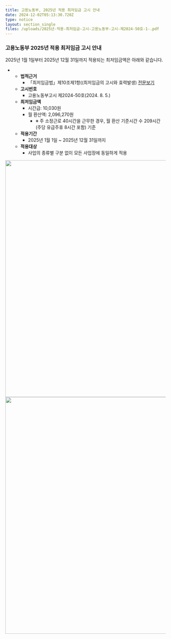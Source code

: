 ```yaml
---
title: 고용노동부, 2025년 적용 최저임금 고시 안내
date: 2024-12-02T05:13:30.720Z
type: notice
layout: section_single
files: /uploads/2025년-적용-최저임금-고시-고용노동부-고시-제2024-50호-1-.pdf
---
```

<h3 class="tit_lg">고용노동부 2025년 적용 최저임금 고시 안내</h3>
<p>2025년 1월 1일부터 2025년 12월 31일까지 적용되는 최저임금액은 아래와 같습니다.</p>
<ul class="list_dep2">
<li>
<ul class="list_dep3">
<li><strong>법적근거</strong>
<ul>
<li>「최저임금법」제10조제1항((최저임금의 고시와 효력발생)&nbsp;<a class="center_link2" title="새 창" href="https://www.seoullabor.or.kr/portal/bbs/selectBbs.do?bbs_code=A1016&amp;bbs_seq=467" target="_blank" rel="noopener">전문보기</a></li>
</ul>
</li>
<li><strong>고시번호</strong>
<ul>
<li>고용노동부고시 제2024-50호(2024. 8. 5.)</li>
</ul>
</li>
<li><strong>최저임금액</strong>
<ul class="dot">
<li>시간급: 10,030원</li>
<li>월 환산액: 2,096,270원
<ul>
<li>※ 주 소정근로 40시간을 근무한 경우, 월 환산 기준시간 수 209시간(주당 유급주휴 8시간 포함) 기준</li>
</ul>
</li>
</ul>
</li>
<li><strong>적용기간</strong>
<ul>
<li>2025년 1월 1일 ~ 2025년 12월 31일까지</li>
</ul>
</li>
<li><strong>적용대상</strong>
<ul>
<li>사업의 종류별 구분 없이 모든 사업장에 동일하게 적용</li>
</ul>
</li>
</ul>
</li>
</ul>
<p><img src="https://drive.tiny.cloud/1/engl1s97gj9hrxpoa7eh7z5f05ozxfm1box3nxkh4j7a43ei/126757a9-96f3-47ec-874f-7899167fa805" alt="" width="540" height="741" /><img src="https://drive.tiny.cloud/1/engl1s97gj9hrxpoa7eh7z5f05ozxfm1box3nxkh4j7a43ei/7332ceb1-5956-408e-a479-56a61fff9e07" alt="" width="540" height="741" /></p>